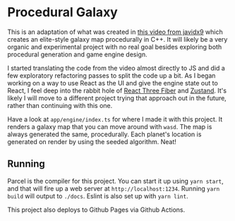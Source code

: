 # Procedural Galaxy

This is an adaptation of what was created in [this video from javidx9](https://www.youtube.com/watch?v=ZZY9YE7rZJw) which
creates an elite-style galaxy map procedurally in C++. It will likely be a very organic and experimental project with no real goal besides exploring both procedural generation and game engine design.

I started translating the code from the video almost directly to JS and did a few exploratory refactoring passes to split the code up a bit. As I began working on a way to use React as the UI and give the engine state out to React, I feel deep into the rabbit hole of [React Three Fiber](https://github.com/pmndrs/react-three-fiber) and [Zustand](https://github.com/pmndrs/zustand). It's likely I will move to a different project trying that approach out in the future, rather than continuing with this one.

Have a look at `app/engine/index.ts` for where I made it with this project. It renders a galaxy map that you can move around with `wasd`. The map is always generated the same, procedurally. Each planet's location is generated on render by using the seeded algorithm. Neat!

## Running

Parcel is the compiler for this project. You can start it up using `yarn start`, and that will fire up a web server at `http://localhost:1234`. Running `yarn build` will output to `./docs`. Eslint is also set up with `yarn lint`.

This project also deploys to Github Pages via Github Actions.
